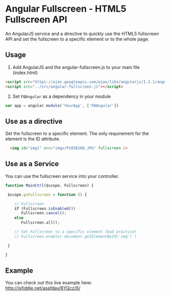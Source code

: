 Angular Fullscreen - HTML5 Fullscreen API 
=======

An AngularJS service and a directive to quickly use the HTML5 fullscreen API and set the fullscreen to a specific element or to the whole page.


## Usage
1. Add AngularJS and the angular-fullscreen.js to your main file (index.html)
	
```html
<script src="https://ajax.googleapis.com/ajax/libs/angularjs/1.2.1/angular.min.js"></script>
<script src="../src/angular-fullscreen.js"></script>
```

2. Set `FBAngular` as a dependency in your module
  ```javascript
  var app = angular.module('YourApp', ['FBAngular'])
  ```
## Use as a directive
Set the fullscreen to a specific element. The only requirement for the element is the ID attribute.
  ```html
	<img id="img1" src="imgs/P1030188.JPG" fullscreen />
  ```
## Use as a Service
You can use the fullscreen service into your controller.  

  ```javascript
function MainCtrl($scope, Fullscreen) {

   $scope.goFullscreen = function () {

      // Fullscreen
      if (Fullscreen.isEnabled())
         Fullscreen.cancel();
      else
         Fullscreen.all();

      // Set Fullscreen to a specific element (bad practice)
      // Fullscreen.enable( document.getElementById('img') )

   }

}

  ```

## Example
You can check out this live example here: http://jsfiddle.net/asafdav/8YQcz/6/

